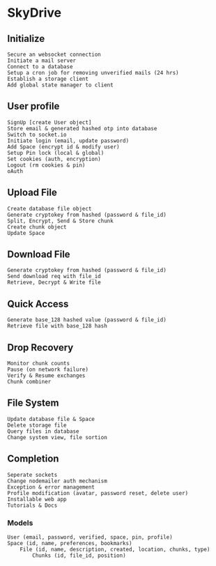 # SkyDrive

## Initialize

    Secure an websocket connection
    Initiate a mail server
    Connect to a database
    Setup a cron job for removing unverified mails (24 hrs)
    Establish a storage client
    Add global state manager to client

## User profile

    SignUp [create User object]
    Store email & generated hashed otp into database
    Switch to socket.io
    Initiate login (email, update password)
    Add Space (encrypt id & modify user)
    Setup Pin lock (local & global)
    Set cookies (auth, encryption)
    Logout (rm cookies & pin)
    oAuth

## Upload File

    Create database file object
    Generate cryptokey from hashed (password & file_id)
    Split, Encrypt, Send & Store chunk
    Create chunk object
    Update Space

## Download File

    Generate cryptokey from hashed (password & file_id)
    Send download req with file_id
    Retrieve, Decrypt & Write file

## Quick Access

    Generate base_128 hashed value (password & file_id)
    Retrieve file with base_128 hash

## Drop Recovery

    Monitor chunk counts
    Pause (on network failure)
    Verify & Resume exchanges
    Chunk combiner

## File System

    Update database file & Space
    Delete storage file
    Query files in database
    Change system view, file sortion

## Completion

    Seperate sockets
    Change nodemailer auth mechanism
    Exception & error management
    Profile modification (avatar, password reset, delete user)
    Installable web app
    Tutorials & Docs

### Models

    User (email, password, verified, space, pin, profile)
    Space (id, name, preferences, bookmarks)
        File (id, name, description, created, location, chunks, type)
            Chunks (id, file_id, position)
